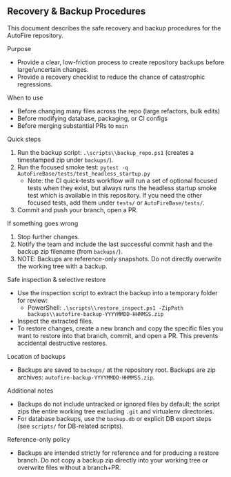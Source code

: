 ## Recovery & Backup Procedures

This document describes the safe recovery and backup procedures for the AutoFire repository.

Purpose
- Provide a clear, low-friction process to create repository backups before large/uncertain changes.
- Provide a recovery checklist to reduce the chance of catastrophic regressions.

When to use
- Before changing many files across the repo (large refactors, bulk edits)
- Before modifying database, packaging, or CI configs
- Before merging substantial PRs to `main`

Quick steps
1. Run the backup script: `.\scripts\\backup_repo.ps1` (creates a timestamped zip under `backups/`).
2. Run the focused smoke test: `pytest -q AutoFireBase/tests/test_headless_startup.py`
	- Note: the CI quick-tests workflow will run a set of optional focused tests when they exist, but always runs the headless startup smoke test which is available in this repository. If you need the other focused tests, add them under `tests/` or `AutoFireBase/tests/`.
3. Commit and push your branch, open a PR.

If something goes wrong
1. Stop further changes.
2. Notify the team and include the last successful commit hash and the backup zip filename (from `backups/`).
3. NOTE: Backups are reference-only snapshots. Do not directly overwrite the working tree with a backup.

Safe inspection & selective restore
 - Use the inspection script to extract the backup into a temporary folder for review:
	 - PowerShell: `.\scripts\\restore_inspect.ps1 -ZipPath backups\\autofire-backup-YYYYMMDD-HHMMSS.zip`
 - Inspect the extracted files.
 - To restore changes, create a new branch and copy the specific files you want to restore into that branch, commit, and open a PR. This prevents accidental destructive restores.

Location of backups
- Backups are saved to `backups/` at the repository root. Backups are zip archives: `autofire-backup-YYYYMMDD-HHMMSS.zip`.

Additional notes
- Backups do not include untracked or ignored files by default; the script zips the entire working tree excluding `.git` and virtualenv directories.
- For database backups, use the `backup.db` or explicit DB export steps (see `scripts/` for DB-related scripts).

Reference-only policy
- Backups are intended strictly for reference and for producing a restore branch. Do not copy a backup zip directly into your working tree or overwrite files without a branch+PR.
